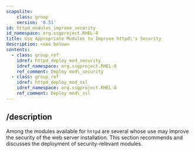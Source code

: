 ```yaml
---
scapolite:
    class: group
    version: '0.51'
id: httpd_modules_improve_security
id_namespace: org.ssgproject.RHEL-8
title: Use Appropriate Modules to Improve httpd\'s Security
description: <see below>
contents:
  - class: group_ref
    idref: httpd_deploy_mod_security
    idref_namespace: org.ssgproject.RHEL-8
    ref_comment: Deploy mod\_security
  - class: group_ref
    idref: httpd_deploy_mod_ssl
    idref_namespace: org.ssgproject.RHEL-8
    ref_comment: Deploy mod\_ssl
---
```



## /description

Among
the modules available for `httpd` are several whose use may improve the
security of the web server installation. This section recommends and
discusses the deployment of security-relevant modules.
